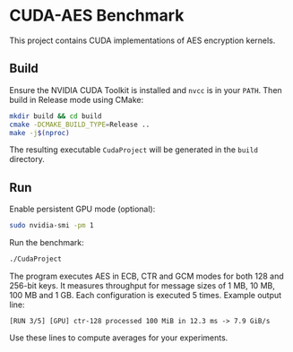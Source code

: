# CUDA-AES Benchmark

This project contains CUDA implementations of AES encryption kernels.

## Build

Ensure the NVIDIA CUDA Toolkit is installed and `nvcc` is in your `PATH`.
Then build in Release mode using CMake:

```bash
mkdir build && cd build
cmake -DCMAKE_BUILD_TYPE=Release ..
make -j$(nproc)
```

The resulting executable `CudaProject` will be generated in the `build` directory.

## Run

Enable persistent GPU mode (optional):

```bash
sudo nvidia-smi -pm 1
```

Run the benchmark:

```bash
./CudaProject
```

The program executes AES in ECB, CTR and GCM modes for both 128 and 256-bit
keys. It measures throughput for message sizes of 1 MB, 10 MB, 100 MB and 1 GB.
Each configuration is executed 5 times. Example output line:

```
[RUN 3/5] [GPU] ctr-128 processed 100 MiB in 12.3 ms -> 7.9 GiB/s
```

Use these lines to compute averages for your experiments.

